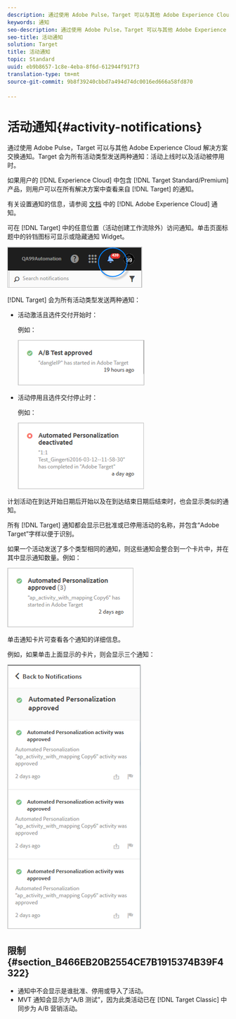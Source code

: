 ```yaml
---
description: 通过使用 Adobe Pulse，Target 可以与其他 Adobe Experience Cloud 解决方案交换通知。Target 会为所有活动类型发送两种通知：活动上线时以及活动被停用时。
keywords: 通知
seo-description: 通过使用 Adobe Pulse，Target 可以与其他 Adobe Experience Cloud 解决方案交换通知。Target 会为所有活动类型发送两种通知：活动上线时以及活动被停用时。
seo-title: 活动通知
solution: Target
title: 活动通知
topic: Standard
uuid: eb9b8657-1c8e-4eba-8f6d-612944f917f3
translation-type: tm+mt
source-git-commit: 9b8f39240cbbd7a494d74dc0016ed666a58fd870

---
```



# 活动通知{#activity-notifications}

通过使用 Adobe Pulse，Target 可以与其他 Adobe Experience Cloud 解决方案交换通知。Target 会为所有活动类型发送两种通知：活动上线时以及活动被停用时。

如果用户的 [!DNL Experience Cloud] 中包含 [!DNL Target Standard/Premium] 产品，则用户可以在所有解决方案中查看来自 [!DNL Target] 的通知。

有关设置通知的信息，请参阅 [文档](https://marketing.adobe.com/resources/help/en_US/mcloud/notifications.html) 中的 [!DNL Adobe Experience Cloud] 通知。

可在 [!DNL Target] 中的任意位置（活动创建工作流除外）访问通知。单击页面标题中的铃铛图标可显示或隐藏通知 Widget。

![](assets/notifications-shell.png)

[!DNL Target] 会为所有活动类型发送两种通知：

* 活动激活且选件交付开始时：

   例如：

   ![](assets/notif_app.png)

* 活动停用且选件交付停止时：

   例如：

   ![](assets/notif-deact.png)

计划活动在到达开始日期后开始以及在到达结束日期后结束时，也会显示类似的通知。

所有 [!DNL Target] 通知都会显示已批准或已停用活动的名称，并包含“Adobe Target”字样以便于识别。

如果一个活动发送了多个类型相同的通知，则这些通知会整合到一个卡片中，并在其中显示通知数量。例如：

![](assets/notif-multi.png)

单击通知卡片可查看各个通知的详细信息。

例如，如果单击上面显示的卡片，则会显示三个通知：

![](assets/notif-multi-open.png)

## 限制 {#section_B466EB20B2554CE7B1915374B39F4322}

* 通知中不会显示是谁批准、停用或导入了活动。
* MVT 通知会显示为“A/B 测试”，因为此类活动已在 [!DNL Target Classic] 中同步为 A/B 营销活动。

